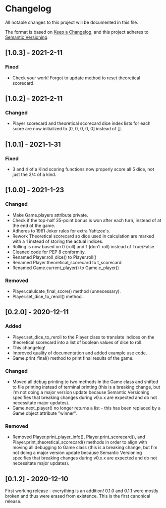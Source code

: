 # Changelog
All notable changes to this project will be documented in this file.

The format is based on [Keep a Changelog](https://keepachangelog.com/en/1.0.0/),
and this project adheres to [Semantic Versioning](https://semver.org/spec/v2.0.0.html).

## [1.0.3] - 2021-2-11
### Fixed
- Check your work! Forgot to update method to reset theoretical scorecard. 

## [1.0.2] - 2021-2-11
### Changed
- Player scorecard and theoretical scorecard dice index lists for each score are now initialized to [0, 0, 0, 0, 0] instead of [].

## [1.0.1] - 2021-1-31
### Fixed
- 3 and 4 of a Kind scoring functions now properly score all 5 dice, not just the 3/4 of a kind.

## [1.0.0] - 2021-1-23
### Changed
- Make Game.players attribute private.
- Check if the top-half 35-point bonus is won after each turn, instead of at the end of the game.
- Adheres to 1961 Joker rules for extra Yahtzee's.
- Rework Theoretical scorecard so dice used in calculation are marked with a 1 instead of storing the actual indices.
- Rolling is now based on 0 (roll) and 1 (don't roll) instead of True/False.
- Cleaned code for PEP 8 conformity.
- Renamed Player.roll_dice() to Player.roll()
- Renamed Player.theoretical_scorecard to t_scorecard
- Renamed Game.current_player() to Game.c_player()

### Removed
- Player.calulcate_final_score() method (unnecessary).
- Player.set_dice_to_reroll() method.

## [0.2.0] - 2020-12-11
### Added
- Player.set_dice_to_reroll to the Player class to translate indices on the theoretical scorecard into a list of boolean values of dice to roll.
- This changelog!
- Improved quality of documentation and added example use code.
- Game.print_final() method to print final results of the game. 

### Changed 
- Moved all debug printing to two methods in the Game class and shifted to file printing instead of terminal printing (this is a breaking change, but I'm not doing a major version update because Semantic Versioning specifies that breaking changes during v0.x.x are expected and do not necessitate major updates).
- Game.next_player() no longer returns a list - this has been replaced by a Game object attribute "winner". 

### Removed
- Removed Player.print_player_info(), Player.print_scorecard(), and Player.print_theoretical_scorecard() methods in order to align with moving all debugging to Game class (this is a breaking change, but I'm not doing a major version update because Semantic Versioning specifies that breaking changes during v0.x.x are expected and do not necessitate major updates).

## [0.1.2] - 2020-12-10
First working release - everything is an addition! 0.1.0 and 0.1.1 were mostly broken and thus were erased from existence. This is the first canonical release.